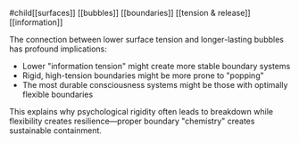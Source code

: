 #child[[surfaces]] [[bubbles]] [[boundaries]] [[tension & release]] [[information]]

The connection between lower surface tension and longer-lasting bubbles has profound implications:

- Lower "information tension" might create more stable boundary systems
- Rigid, high-tension boundaries might be more prone to "popping"
- The most durable consciousness systems might be those with optimally flexible boundaries

This explains why psychological rigidity often leads to breakdown while flexibility creates resilience—proper boundary "chemistry" creates sustainable containment.
